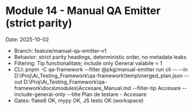 # Module 14 - Manual QA Emitter (strict parity)

Date: 2025-10-02

- Branch: feature/manual-qa-emitter-v1
- Behavior: strict parity headings, deterministic order, no metadata leaks
- Filtering: Tip functionalitate; include only General valabile = 1
- CLI: pnpm -C qa-framework --filter @pkg/manual-emitter run cli -- --in D:\Proj\Ai_Testing_Framework\qa-framework\temp\merged_plan.json --out D:\Proj\Ai_Testing_Framework\qa-framework\docs\modules\Accesare_Manual.md --filter-tip Accesare --include-general-only --title Plan de testare - Accesare
- Gates: flake8 OK, mypy OK, JS tests OK (workspace)